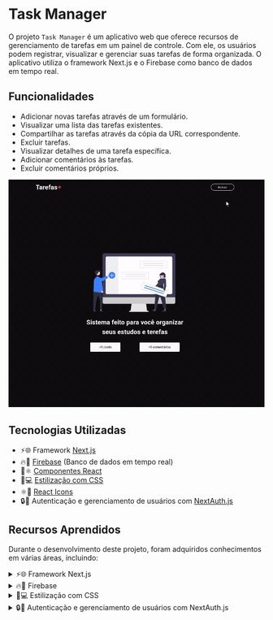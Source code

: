 # Task Manager

O projeto `Task Manager` é um aplicativo web que oferece recursos de gerenciamento de tarefas em um painel de controle. Com ele, os usuários podem registrar, visualizar e gerenciar suas tarefas de forma organizada. O aplicativo utiliza o framework Next.js e o Firebase como banco de dados em tempo real.

## Funcionalidades

- Adicionar novas tarefas através de um formulário.
- Visualizar uma lista das tarefas existentes.
- Compartilhar as tarefas através da cópia da URL correspondente.
- Excluir tarefas.
- Visualizar detalhes de uma tarefa específica.
- Adicionar comentários às tarefas.
- Excluir comentários próprios.

![gif](public/assets/Task_Manager.gif)

<!-- ## Deploy

O projeto está atualmente implantado na Vercel e pode ser acessado através do seguinte link:

[https://favorito-repos.vercel.app](https://favorite-repos.vercel.app/) -->


## Tecnologias Utilizadas

- ⚡️🌐 Framework [Next.js](https://nextjs.org/docs)
- 🔥💾 [Firebase](https://firebase.google.com/docs?hl=pt-br) (Banco de dados em tempo real)
- 🧩⚛️ [Componentes React](https://react.dev/learn/importing-and-exporting-components)
- 🎨💻 [Estilização com CSS](https://devdocs.io/css/)
- ⚛️🎨 [React Icons](https://react-icons.github.io/react-icons/)
- 🔒🔑 Autenticação e gerenciamento de usuários com [NextAuth.js](https://next-auth.js.org/getting-started/introduction)

## Recursos Aprendidos

Durante o desenvolvimento deste projeto, foram adquiridos conhecimentos em várias áreas, incluindo:

<details>

  <summary>
  ⚡️🌐 Framework Next.js
  </summary><br>

  O uso do framework Next.js no desenvolvimento deste projeto trouxe uma série de benefícios. Com o Next.js, pude criar um aplicativo web altamente otimizado e de alto desempenho. A renderização do lado do servidor (SSR) proporcionou uma experiência de carregamento mais rápida, melhorando a usabilidade do aplicativo. Além disso, o Next.js facilitou a implementação de rotas e o gerenciamento do estado global, tornando o desenvolvimento mais eficiente e escalável.

</details>

<details>

  <summary>
    🔥💾 Firebase
  </summary></br>

  A integração do Firebase como banco de dados em tempo real foi essencial para o funcionamento do aplicativo. Com o Firebase, pude armazenar e sincronizar os dados das tarefas em tempo real, garantindo que as informações estivessem sempre atualizadas para todos os usuários. 

</details>

<details>

  <summary>🎨💻 Estilização com CSS</summary><br>

  A estilização com CSS foi aplicada para criar uma aparência agradável e consistente no aplicativo. Utilizando as melhores práticas de estilização, pude criar estilos personalizados para cada componente e página, garantindo uma experiência visualmente atraente. Além disso, a estilização com CSS permitiu a aplicação de animações e transições suaves, melhorando a usabilidade e a experiência do usuário.
</details>

<details>

  <summary>
    🔒🔑 Autenticação e gerenciamento de usuários com NextAuth.js
  </summary><br>

 A implementação da autenticação e do gerenciamento de usuários no aplicativo foi feita utilizando o NextAuth.js. Essa biblioteca facilitou a integração com o provedor de autenticação Google, permitindo que os usuários façam login no aplicativo utilizando suas contas Google.

</details>
